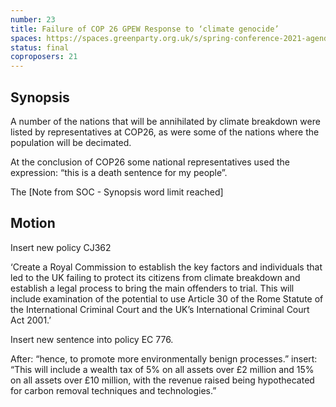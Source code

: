 ```yaml
---
number: 23
title: Failure of COP 26 GPEW Response to ‘climate genocide’
spaces: https://spaces.greenparty.org.uk/s/spring-conference-2021-agenda-forum2/?contentId=78226
status: final
coproposers: 21
---
```

## Synopsis

A number of the nations that will be annihilated by climate breakdown were listed by representatives at COP26, as were some of the nations where the population will be decimated.

At the conclusion of COP26 some national representatives used the expression: “this is a death sentence for my people”.

The [Note from SOC - Synopsis word limit reached]

## Motion

Insert new policy CJ362

‘Create a Royal Commission to establish the key factors and individuals that led to the UK failing to protect its citizens from climate breakdown and establish a legal process to bring the main offenders to trial. This will include examination of the potential to use Article 30 of the Rome Statute of the International Criminal Court and the UK’s International Criminal Court Act 2001.’

Insert new sentence into policy EC 776.

After: “hence, to promote more environmentally benign processes.” insert: “This will include a wealth tax of 5% on all assets over £2 million and 15% on all assets over £10 million, with the revenue raised being hypothecated for carbon removal techniques and technologies.”
